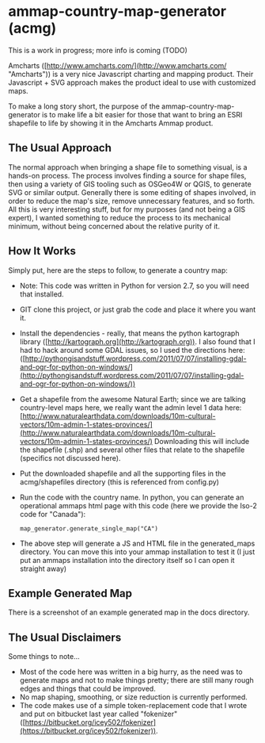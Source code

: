 ammap-country-map-generator (acmg)
==================================

This is a work in progress; more info is coming (TODO)

Amcharts ([http://www.amcharts.com/](http://www.amcharts.com/ "Amcharts")) is a very nice Javascript charting and mapping product.  Their Javascript + SVG approach makes the product ideal to use with customized maps.

To make a long story short, the purpose of the ammap-country-map-generator is to make life a bit easier for those that want to bring an ESRI shapefile to life by showing it in the Amcharts Ammap product.

## The Usual Approach ##
The normal approach when bringing a shape file to something visual, is a hands-on process.  The process involves finding a source for shape files, then using a variety of GIS tooling such as OSGeo4W or QGIS, to generate SVG or similar output.  Generally there is some editing of shapes involved, in order to reduce the map's size, remove unnecessary features, and so forth.  All this is very interesting stuff, but for my purposes (and not being a GIS expert), I wanted something to reduce the process to its mechanical minimum, without being concerned about the relative purity of it. 

## How It Works ##
Simply put, here are the steps to follow, to generate a country map:


- Note: This code was written in Python for version 2.7, so you will need that installed.
- GIT clone this project, or just grab the code and place it where you want it.
- Install the dependencies - really, that means the python kartograph library ([http://kartograph.org](http://kartograph.org)).  I also found that I had to hack around some GDAL issues, so I used the directions here: ([http://pythongisandstuff.wordpress.com/2011/07/07/installing-gdal-and-ogr-for-python-on-windows/](http://pythongisandstuff.wordpress.com/2011/07/07/installing-gdal-and-ogr-for-python-on-windows/))
- Get a shapefile from the awesome Natural Earth; since we are talking country-level maps here, we really want the admin level 1 data here:
[http://www.naturalearthdata.com/downloads/10m-cultural-vectors/10m-admin-1-states-provinces/](http://www.naturalearthdata.com/downloads/10m-cultural-vectors/10m-admin-1-states-provinces/)
Downloading this will include the shapefile (.shp) and several other files that relate to the shapefile (specifics not discussed here).
- Put the downloaded shapefile and all the supporting files in the acmg/shapefiles directory (this is referenced from config.py)
- Run the code with the country name.  In python, you can generate an operational ammaps html page with this code (here we provide the Iso-2 code for "Canada"):

    `map_generator.generate_single_map("CA")`
    


- The above step will generate a JS and HTML file in the generated_maps directory.  You can move this into your ammap installation to test it (I just put an ammaps installation into the directory itself so I can open it straight away)

## Example Generated Map ##
There is a screenshot of an example generated map in the docs directory.

## The Usual Disclaimers ##
Some things to note...


- Most of the code here was written in a big hurry, as the need was to generate maps and not to make things pretty; there are still many rough edges and things that could be improved.
- No map shaping, smoothing, or size reduction is currently performed.
- The code makes use of a simple token-replacement code that I wrote and put on bitbucket last year called "fokenizer" ([https://bitbucket.org/icey502/fokenizer](https://bitbucket.org/icey502/fokenizer)).